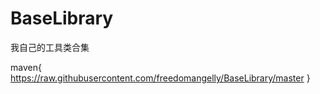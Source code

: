 # BaseLibrary
我自己的工具类合集

maven{
https://raw.githubusercontent.com/freedomangelly/BaseLibrary/master
}

